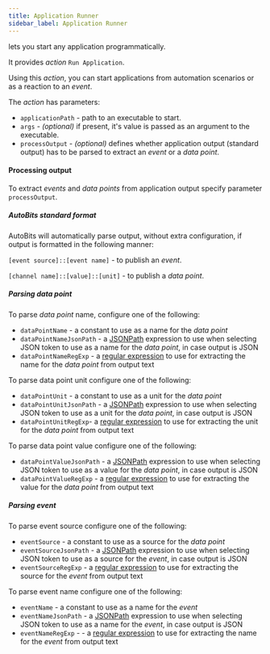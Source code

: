 ```yaml
---
title: Application Runner
sidebar_label: Application Runner
---
```


lets you start any application programmatically.

It provides *action* `Run Application`.

Using this *action*, you can start applications from automation scenarios or as a reaction to an *event*.

The *action* has parameters:

- `applicationPath` - path to an executable to start.
- `args` - *(optional)* if present, it's value is passed as an argument to the executable.
- `processOutput` - *(optional)* defines whether application output (standard output) has to be parsed to extract an *event* or a *data point*.

#### Processing output

To extract *events* and *data points* from application output specify parameter `processOutput`.

##### AutoBits standard format

AutoBits will automatically parse output, without extra configuration, if output is formatted in the following manner:

`[event source]::[event name]` - to publish an *event*.

`[channel name]::[value]::[unit]` - to publish a *data point*.

##### Parsing *data point*

To parse *data point* name, configure one of the following:

- `dataPointName` - a constant to use as a name for the *data point*
- `dataPointNameJsonPath` - a <a href="https://goessner.net/articles/JsonPath/" title="About JSONPath" target="_blank">JSONPath</a> expression to use when selecting JSON token to use as a name for the *data point*, in case output is JSON
- `dataPointNameRegExp` - a <a href="https://en.wikipedia.org/wiki/Regular_expression" title="Wikipedia article about Regular expressions" target="_blank">regular expression</a> to use for extracting the name for the *data point* from output text

To parse data point unit configure one of the following:

- `dataPointUnit` - a constant to use as a unit for the *data point*
- `dataPointUnitJsonPath` - a <a href="https://goessner.net/articles/JsonPath/" title="About JSONPath" target="_blank">JSONPath</a> expression to use when selecting JSON token to use as a unit for the *data point*, in case output is JSON
- `dataPointUnitRegExp`- a <a href="https://en.wikipedia.org/wiki/Regular_expression" title="Wikipedia article about Regular expressions" target="_blank">regular expression</a> to use for extracting the unit for the *data point* from output text

To parse data point value configure one of the following:

- `dataPointValueJsonPath` - a <a href="https://goessner.net/articles/JsonPath/" title="About JSONPath" target="_blank">JSONPath</a> expression to use when selecting JSON token to use as a value for the *data point*, in case output is JSON
- `dataPointValueRegExp` - a <a href="https://en.wikipedia.org/wiki/Regular_expression" title="Wikipedia article about Regular expressions" target="_blank">regular expression</a> to use for extracting the value for the *data point* from output text

##### Parsing *event*

To parse event source configure one of the following:

- `eventSource` - a constant to use as a source for the *data point*
- `eventSourceJsonPath` - a <a href="https://goessner.net/articles/JsonPath/" title="About JSONPath" target="_blank">JSONPath</a> expression to use when selecting JSON token to use as a source for the *event*, in case output is JSON
- `eventSourceRegExp` - a <a href="https://en.wikipedia.org/wiki/Regular_expression" title="Wikipedia article about Regular expressions" target="_blank">regular expression</a> to use for extracting the source for the *event* from output text

To parse event name configure one of the following:

- `eventName` - a constant to use as a name for the *event*
- `eventNameJsonPath` - a <a href="https://goessner.net/articles/JsonPath/" title="About JSONPath" target="_blank">JSONPath</a> expression to use when selecting JSON token to use as a name for the *event*, in case output is JSON
- `eventNameRegExp` - - a <a href="https://en.wikipedia.org/wiki/Regular_expression" title="Wikipedia article about Regular expressions" target="_blank">regular expression</a> to use for extracting the name for the *event* from output text
